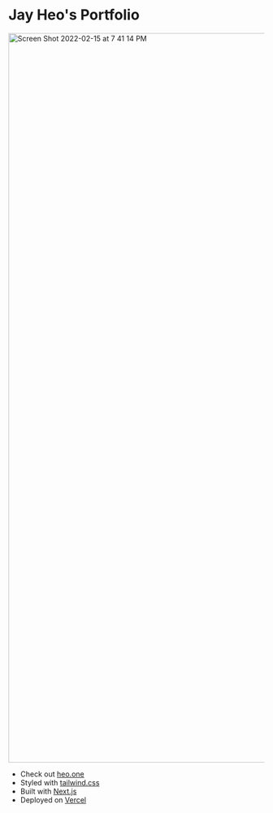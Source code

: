 # Jay Heo's Portfolio

<img width="1437" alt="Screen Shot 2022-02-15 at 7 41 14 PM" src="https://user-images.githubusercontent.com/93345401/154192000-8dd9f9a2-cb99-439b-8ff8-8bae04d6fdb5.png">

- Check out [heo.one](https://heo.one)
- Styled with [tailwind.css](https://tailwindcss.com/)
- Built with [Next.js](https://nextjs.org/)
- Deployed on [Vercel](https://vercel.com)
